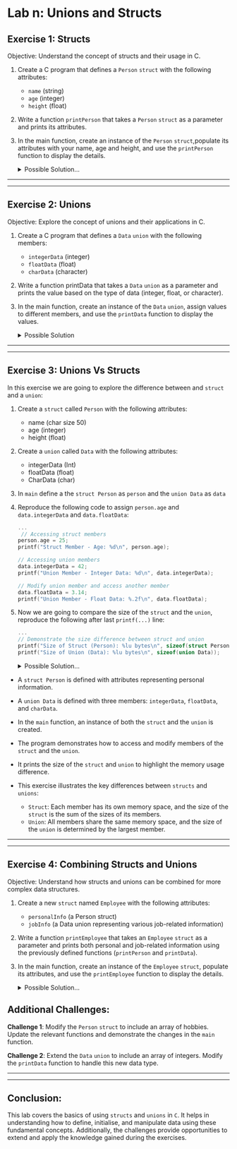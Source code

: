 # Lab n: Unions and Structs

## Exercise 1: Structs

Objective: Understand the concept of structs and their usage in C.

1. Create a C program that defines a `Person` `struct` with the following attributes:

    - `name` (string)
    - `age` (integer)
    - `height` (float)

2. Write a function `printPerson` that takes a `Person` `struct` as a parameter and prints its attributes.

3. In the main function, create an instance of the `Person` `struct`,populate its attributes with your name, age and height, and use the `printPerson` function to display the details.

    <details>
    <summary>Possible Solution...</summary>

    ```c
    #include <stdio.h>

    /**
    * @struct Person
    * @brief Represents information about a person.
    */
    struct Person {
        char name[50]; ///< Name of the person.
        int age;       ///< Age of the person.
        float height;  ///< Height of the person.
    };

    /**
    * @brief Prints details of a person.
    * @param p The person to be printed.
    */
    void printPerson(struct Person p) {
        printf("Name: %s\nAge: %d\nHeight: %.2f\n", p.name, p.age, p.height);
    }

    /**
    * @brief Main function where the program starts execution.
    */
    int main() {
        // Create an instance of Person, initialize its attributes, and print details
        struct Person person1 = {"Your Name", 1, 4.0};
        printPerson(person1);

        return 0;
    }
    ```

    </details>



---------------------------------------
---------------------------------------

## Exercise 2: Unions
Objective: Explore the concept of unions and their applications in C.

1. Create a C program that defines a `Data` `union` with the following members:

    - `integerData` (integer)
    - `floatData` (float)
    - `charData` (character)

2. Write a function printData that takes a `Data` `union` as a parameter and prints the value based on the type of data (integer, float, or character).

3. In the main function, create an instance of the `Data` `union`, assign values to different members, and use the `printData` function to display the values.

    <details>
    <summary>Possible Solution</summary>

    ```c
    #include <stdio.h>

    /**
    * @union Data
    * @brief Represents different types of data (integer, float, char).
    */
    union Data {
        int integerData; ///< Integer data.
        float floatData; ///< Float data.
        char charData;   ///< Character data.
    };

    /**
    * @brief Prints details of data, detecting its type.
    * @param d The data to be printed.
    */
    void printData(union Data d) {
        printf("Data: ");
        if (d.integerData) {
            printf("%d (Integer)\n", d.integerData);
        } else if (d.floatData) {
            printf("%.2f (Float)\n", d.floatData);
        } else {
            printf("%c (Character)\n", d.charData);
        }
    }

    /**
    * @brief Main function where the program starts execution.
    */
    int main() {
        // Create an instance of Data, assign values, and print details
        union Data data1;
        data1.integerData = 42;
        printData(data1);

        return 0;
    }
    ```

    </details>


----------------------------------------
----------------------------------------

## Exercise 3: Unions Vs Structs

In this exercise we are going to explore the difference between and `struct` and a `union`:

1. Create a `struct` called `Person` with the following attributes:
   - name (char size 50)
   - age (integer)
   - height (float)

2. Create a `union` called `Data` with the following attributes:
   - integerData (Int)
   - floatData (float)
   - CharData (char)

3. In `main` define a the `struct Person` as `person` and the `union Data` as `data` 

4. Reproduce the following code to assign `person.age` and `data.integerData` and `data.floatData`:
    ```c
    ...
     // Accessing struct members
    person.age = 25;
    printf("Struct Member - Age: %d\n", person.age);

    // Accessing union members
    data.integerData = 42;
    printf("Union Member - Integer Data: %d\n", data.integerData);

    // Modify union member and access another member
    data.floatData = 3.14;
    printf("Union Member - Float Data: %.2f\n", data.floatData);
    ```

5. Now we are going to compare the size of the `struct` and the `union`, reproduce the following after last `printf(...)` line:
   
    ```c
    ...
    // Demonstrate the size difference between struct and union
    printf("Size of Struct (Person): %lu bytes\n", sizeof(struct Person));
    printf("Size of Union (Data): %lu bytes\n", sizeof(union Data));
    ```
   
    <details>
    <summary>Possible Solution...</summary>

    ```c
    #include <stdio.h>

    /**
     * @struct Person
     * @brief Represents personal information about a person.
     */
    struct Person {
        char name[50]; ///< Name of the person.
        int age;       ///< Age of the person.
        float height;  ///< Height of the person.
    };

    /**
     * @union Data
     * @brief Represents different types of data (integer, float, char).
     */
    union Data {
        int integerData; ///< Integer data.
        float floatData; ///< Float data.
        char charData;   ///< Character data.
    };

    /**
     * @brief Main function where the program starts execution.
     * @return 0 on successful execution.
     */
    int main() {
        // Create an instance of the struct and union
        struct Person person;
        union Data data;

        // Accessing struct members
        person.age = 25;
        printf("Struct Member - Age: %d\n", person.age);

        // Accessing union members
        data.integerData = 42;
        printf("Union Member - Integer Data: %d\n", data.integerData);

        // Modify union member and access another member
        data.floatData = 3.14;
        printf("Union Member - Float Data: %.2f\n", data.floatData);

        // Demonstrate the size difference between struct and union
        printf("Size of Struct (Person): %lu bytes\n", sizeof(struct Person));
        printf("Size of Union (Data): %lu bytes\n", sizeof(union Data));

        return 0;
    }
    ```

    </details>

- A `struct Person` is defined with attributes representing personal information.
- A `union Data` is defined with three members: `integerData`, `floatData`, and `charData`.
- In the `main` function, an instance of both the `struct` and the `union` is created.
- The program demonstrates how to access and modify members of the `struct` and the `union`.
- It prints the size of the `struct` and `union` to highlight the memory usage difference.

- This exercise illustrates the key differences between `structs` and `unions`:

  - `Struct`: Each member has its own memory space, and the size of the `struct` is the sum of the sizes of its members.
  - `Union`: All members share the same memory space, and the size of the `union` is determined by the largest member.

--------------------------------
---------------------------------------

## Exercise 4: Combining Structs and Unions

Objective: Understand how structs and unions can be combined for more complex data structures.

1. Create a new `struct` named `Employee` with the following attributes:

   - `personalInfo` (a Person struct)
   - `jobInfo` (a Data union representing various job-related information)

2. Write a function `printEmployee` that takes an `Employee` `struct` as a parameter and prints both personal and job-related information using the previously defined functions (`printPerson` and `printData`).

3. In the main function, create an instance of the `Employee` `struct`, populate its attributes, and use the `printEmployee` function to display the details.

    <details>
    <summary>Possible Solution...</summary>

    ```c
    #include <stdio.h>

    /**
    * @struct Person
    * @brief Represents information about a person.
    */
    struct Person {
        char name[50]; ///< Name of the person.
        int age;       ///< Age of the person.
        float height;  ///< Height of the person.
    };

    /**
    * @union Data
    * @brief Represents different types of data (integer, float, char).
    */
    union Data {
        int integerData; ///< Integer data.
        float floatData; ///< Float data.
        char charData;   ///< Character data.
    };

    /**
    * @struct Employee
    * @brief Represents information about an employee.
    */
    struct Employee {
        struct Person personalInfo; ///< Personal information of the employee.
        union Data jobInfo;         ///< Job-related information of the employee.
    };

    /**
    * @brief Prints details of data, detecting its type.
    * @param d The data to be printed.
    */
    void printData(union Data d) {
        printf("Data: ");
        if (d.integerData) {
            printf("%d (Integer)\n", d.integerData);
        } else if (d.floatData) {
            printf("%.2f (Float)\n", d.floatData);
        } else {
            printf("%c (Character)\n", d.charData);
        }
    }

    /**
    * @brief Prints details of an employee.
    * @param e The employee to be printed.
    */
    void printEmployee(struct Employee e) {
        printf("Personal Information:\n");
        printPerson(e.personalInfo);
        printf("\nJob Information:\n");
        printData(e.jobInfo);
    }

    /**
    * @brief Main function where the program starts execution.
    */
    int main() {
        // Create an instance of Employee, assign values, and print details
        struct Employee employee1 = {{"Alice", 30, 5.5}, {0}};
        employee1.jobInfo.floatData = 75000.50;
        printEmployee(employee1);

        return 0;
    }
    ```

    </details>

## Additional Challenges:

**Challenge 1**: Modify the `Person` `struct` to include an array of hobbies. Update the relevant functions and demonstrate the changes in the `main` function.

**Challenge 2**: Extend the `Data` `union` to include an array of integers. Modify the `printData` function to handle this new data type.

---------------------------------------
---------------------------------------

## Conclusion:
This lab covers the basics of using `structs` and `unions` in `C`. It helps in understanding how to define, initialise, and manipulate data using these fundamental concepts. Additionally, the challenges provide opportunities to extend and apply the knowledge gained during the exercises.
